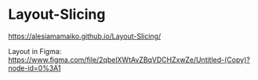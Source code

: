 # Layout-Slicing

https://alesiamamaiko.github.io/Layout-Slicing/



Layout in Figma: https://www.figma.com/file/2qbelXWtAvZBqVDCHZxwZe/Untitled-(Copy)?node-id=0%3A1
